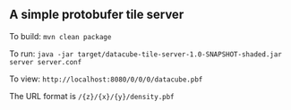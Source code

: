 ## A simple protobufer tile server

To build: ```mvn clean package```

To run: ```java -jar target/datacube-tile-server-1.0-SNAPSHOT-shaded.jar server server.conf```

To view: ```http://localhost:8080/0/0/0/datacube.pbf```

The URL format is ```/{z}/{x}/{y}/density.pbf```  
